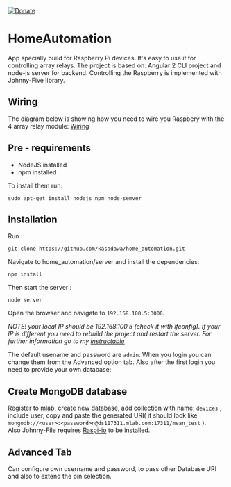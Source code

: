 [![Donate](https://img.shields.io/badge/Donate-PayPal-green.svg)](https://www.paypal.com/cgi-bin/webscr?cmd=_s-xclick&hosted_button_id=Z5J7ZSXG5XC8)
# HomeAutomation
App specially build for Raspberry Pi devices. 
It's easy to use it for controlling array relays. 
The project is based on: Angular 2 CLI project and node-js server for backend. Controlling the Raspberry is implemented with Johnny-Five library.  
## Wiring
The diagram below is showing how you need to wire you Raspbery with the 4 array relay module:
[Wiring](https://drive.google.com/open?id=0Bx5LQXY9Kwz_Wjh2RWVXZ3RINlE)
## Pre - requirements
* NodeJS installed 
* npm installed 

To install them run: 
```
sudo apt-get install nodejs npm node-semver
```
## Installation 
Run : 
```
git clone https://github.com/kasadawa/home_automation.git
```
Navigate to home_automation/server and  install the dependencies: 
```
npm install
```
Then start the server : 
```
node server
```
Open the browser and navigate to ```192.168.100.5:3000```.

*NOTE! your local IP should be 192.168.100.5 (check it with ifconfig).
If your IP is different you need to rebuild the project and restart the server.
For further information go to my [instructable]()*

The default usename and password are ```admin```.
When you login you can change them from the Advanced option tab. Also after the first login you need to provide your own database:

## Create MongoDB database
Register to [mlab](www.mlab.com), create new database, add collection with name: ```devices``` , include user, copy and paste the generated URI( it should look like ```mongodb://<user>:<password>n@ds117311.mlab.com:17311/mean_test``` ).  
Also Johnny-File requires [Raspi-io](https://github.com/nebrius/raspi-io) to be installed.

## Advanced Tab 
Can configure own username and password, to pass other Database URI and also to extend the pin selection.
